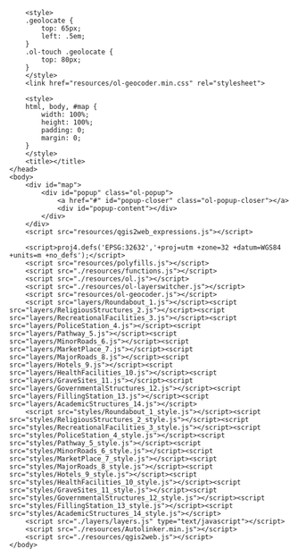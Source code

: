 <!doctype html>
<html lang="en">
    <head>
        <meta charset="utf-8">
        <meta http-equiv="X-UA-Compatible" content="IE=edge">
        <meta name="viewport" content="initial-scale=1,user-scalable=no,maximum-scale=1,width=device-width">
        <meta name="mobile-web-app-capable" content="yes">
        <meta name="apple-mobile-web-app-capable" content="yes">
        <link rel="stylesheet" href="./resources/ol.css">
        <link rel="stylesheet" href="resources/fontawesome-all.min.css">
        <link rel="stylesheet" href="./resources/ol-layerswitcher.css">
        <link rel="stylesheet" href="./resources/qgis2web.css">
        <style>
        .ol-geocoder.gcd-gl-container {
            top: 135px!important;
            left: .5em!important;
            width: 2.1em!important;
            height: 2.1em!important;
        }
        .ol-geocoder .gcd-gl-container{
            width: 2.1em!important;
            height: 2.1em!important;
        }
        .ol-geocoder .gcd-gl-control{
            width: 2.1em!important;
        }
        .ol-geocoder .gcd-gl-expanded {
            width: 15.625em!important;
            height: 2.1875em;
        }
        .ol-touch .ol-geocoder.gcd-gl-container{
            top: 180px!important;
        }
        .ol-geocoder .gcd-gl-btn {
            width: 1.375em!important;
            height: 1.375em!important;
            top: .225em!important;
            background-image: none!important;
        }
        </style>
<style>
.search-layer {
  top: 170px;
  left: .5em;
}
.ol-touch .search-layer {
  top: 230px;
}
</style>
        <style>
        html, body {
            background-color: #ffffff;
        }
        .ol-control button {
            background-color: #7d8b8f !important;
            color: #000000 !important;
            border-radius: 0px !important;
        }
        .ol-zoom, .geolocate, .gcd-gl-control .ol-control {
            background-color: rgba(255,255,255,.4) !important;
            padding: 3px !important;
        }
        .ol-scale-line {
            background: none !important;
        }
        .ol-scale-line-inner {
            border: 2px solid #7d8b8f !important;
            border-top: none !important;
            background: rgba(255, 255, 255, 0.5) !important;
            color: black !important;
        }
        </style>

        <style>
        .geolocate {
            top: 65px;
            left: .5em;
        }
        .ol-touch .geolocate {
            top: 80px;
        }
        </style>
        <link href="resources/ol-geocoder.min.css" rel="stylesheet">
<style>
.tooltip {
  position: relative;
  background: rgba(0, 0, 0, 0.5);
  border-radius: 4px;
  color: white;
  padding: 4px 8px;
  opacity: 0.7;
  white-space: nowrap;
}
.tooltip-measure {
  opacity: 1;
  font-weight: bold;
}
.tooltip-static {
  background-color: #ffcc33;
  color: black;
  border: 1px solid white;
}
.tooltip-measure:before,
.tooltip-static:before {
  border-top: 6px solid rgba(0, 0, 0, 0.5);
  border-right: 6px solid transparent;
  border-left: 6px solid transparent;
  content: "";
  position: absolute;
  bottom: -6px;
  margin-left: -7px;
  left: 50%;
}
.tooltip-static:before {
  border-top-color: #ffcc33;
}
.measure-control {
  top: 100px;
  left: .5em;
}
.ol-touch .measure-control {
  top: 130px;
}
</style>
        <style>
        html, body, #map {
            width: 100%;
            height: 100%;
            padding: 0;
            margin: 0;
        }
        </style>
        <title></title>
    </head>
    <body>
        <div id="map">
            <div id="popup" class="ol-popup">
                <a href="#" id="popup-closer" class="ol-popup-closer"></a>
                <div id="popup-content"></div>
            </div>
        </div>
        <script src="resources/qgis2web_expressions.js"></script>
<script src="resources/proj4.js"></script>
        <script>proj4.defs('EPSG:32632','+proj=utm +zone=32 +datum=WGS84 +units=m +no_defs');</script>
        <script src="resources/polyfills.js"></script>
        <script src="./resources/functions.js"></script>
        <script src="./resources/ol.js"></script>
        <script src="./resources/ol-layerswitcher.js"></script>
        <script src="resources/ol-geocoder.js"></script>
        <script src="layers/Roundabout_1.js"></script><script src="layers/ReligiousStructures_2.js"></script><script src="layers/RecreationalFacilities_3.js"></script><script src="layers/PoliceStation_4.js"></script><script src="layers/Pathway_5.js"></script><script src="layers/MinorRoads_6.js"></script><script src="layers/MarketPlace_7.js"></script><script src="layers/MajorRoads_8.js"></script><script src="layers/Hotels_9.js"></script><script src="layers/HealthFacilities_10.js"></script><script src="layers/GraveSites_11.js"></script><script src="layers/GovernmentalStructures_12.js"></script><script src="layers/FillingStation_13.js"></script><script src="layers/AcademicStructures_14.js"></script>
        <script src="styles/Roundabout_1_style.js"></script><script src="styles/ReligiousStructures_2_style.js"></script><script src="styles/RecreationalFacilities_3_style.js"></script><script src="styles/PoliceStation_4_style.js"></script><script src="styles/Pathway_5_style.js"></script><script src="styles/MinorRoads_6_style.js"></script><script src="styles/MarketPlace_7_style.js"></script><script src="styles/MajorRoads_8_style.js"></script><script src="styles/Hotels_9_style.js"></script><script src="styles/HealthFacilities_10_style.js"></script><script src="styles/GraveSites_11_style.js"></script><script src="styles/GovernmentalStructures_12_style.js"></script><script src="styles/FillingStation_13_style.js"></script><script src="styles/AcademicStructures_14_style.js"></script>
        <script src="./layers/layers.js" type="text/javascript"></script> 
        <script src="./resources/Autolinker.min.js"></script>
        <script src="./resources/qgis2web.js"></script>
    </body>

